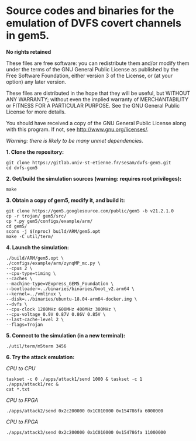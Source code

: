 # Source codes and binaries for the emulation of DVFS covert channels in gem5.
**No rights retained**

These files are free software: you can redistribute them and/or modify
them under the terms of the GNU General Public License as published by
the Free Software Foundation, either version 3 of the License, or
(at your option) any later version.

These files are distributed in the hope that they will be useful,
but WITHOUT ANY WARRANTY; without even the implied warranty of
MERCHANTABILITY or FITNESS FOR A PARTICULAR PURPOSE.  See the
GNU General Public License for more details.

You should have received a copy of the GNU General Public License
along with this program.  If not, see <http://www.gnu.org/licenses/>.

*Warning: there is likely to be many unmet dependencies.*


**1. Clone the repository:**

```
git clone https://gitlab.univ-st-etienne.fr/sesam/dvfs-gem5.git
cd dvfs-gem5
```

**2. Get/build the simulation sources (warning: requires root privileges):**
```
make
```

**3. Obtain a copy of gem5, modify it, and build it:**

```
git clone https://gem5.googlesource.com/public/gem5 -b v21.2.1.0
cp -r trojan/ gem5/src/
cp *.py gem5/configs/example/arm/
cd gem5/
scons -j $(nproc) build/ARM/gem5.opt
make -C util/term/
```

**4. Launch the simulation:**
```
./build/ARM/gem5.opt \
./configs/example/arm/zynqMP_mc.py \
--cpus 2 \
--cpu-type=timing \
--caches \
--machine-type=VExpress_GEM5_Foundation \
--bootloader=../binaries/binaries/boot_v2.arm64 \
--kernel=../vmlinux \
--disk=../binaries/ubuntu-18.04-arm64-docker.img \
--dvfs \
--cpu-clock 1200MHz 600MHz 400MHz 300MHz \
--cpu-voltage 0.9V 0.87V 0.86V 0.85V \
--last-cache-level 2 \
--flags=Trojan
```

**5. Connect to the simulation (in a new terminal):**
```
./util/term/m5term 3456
```

**6. Try the attack emulation:**

*CPU to CPU*
```
taskset -c 0 ./apps/attack1/send 1000 & taskset -c 1 ./apps/attack1/rec &
cat *.txt
```

*CPU to FPGA*
```
./apps/attack2/send 0x2c200000 0x1C010000 0x154786fa 6000000
```

*CPU to FPGA*
```
./apps/attack3/send 0x2c200000 0x1C010000 0x154786fa 11000000
```
